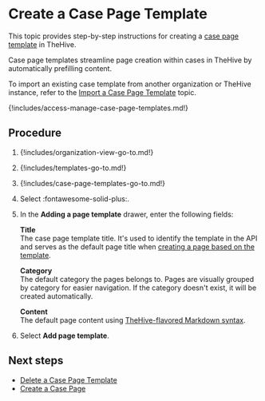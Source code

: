 # Create a Case Page Template

This topic provides step-by-step instructions for creating a [case page template](about-case-page-templates.md) in TheHive.

Case page templates streamline page creation within cases in TheHive by automatically prefilling content.

To import an existing case template from another organization or TheHive instance, refer to the [Import a Case Page Template](import-a-case-page-template.md) topic.

{!includes/access-manage-case-page-templates.md!}

<h2>Procedure</h2>

1. {!includes/organization-view-go-to.md!}

2. {!includes/templates-go-to.md!}

3. {!includes/case-page-templates-go-to.md!}

4. Select :fontawesome-solid-plus:.

5. In the **Adding a page template** drawer, enter the following fields:

    **Title**  
    The case page template title. It's used to identify the template in the API and serves as the default page title when [creating a page based on the template](../../../../knowledge-base/create-a-case-page.md).

    **Category**  
    The default category the pages belongs to. Pages are visually grouped by category for easier navigation. If the category doesn't exist, it will be created automatically.

    **Content**  
    The default page content using [TheHive-flavored Markdown syntax](../../../../thehive-flavored-markdown.md).

6. Select **Add page template**.

<h2>Next steps</h2>

* [Delete a Case Page Template](delete-a-case-page-template.md)
* [Create a Case Page](../../../../knowledge-base/create-a-case-page.md)

